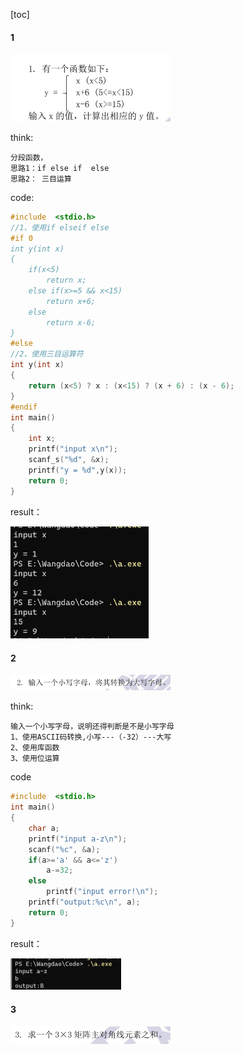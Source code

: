 [toc]

#### 1

<img src="work.assets/image-20230510145656297.png" alt="image-20230510145656297" style="zoom: 25%;" />

think:

```
分段函数，
思路1：if else if  else
思路2： 三目运算
```

code:

```c
#include  <stdio.h>
//1、使用if elseif else
#if 0
int y(int x)
{
	if(x<5)
		return x;
	else if(x>=5 && x<15)
		return x+6;
	else
		return x-6;	
}
#else
//2、使用三目运算符
int y(int x)
{
	return (x<5) ? x : (x<15) ? (x + 6) : (x - 6); 
}
#endif
int main()
{
	int x;
	printf("input x\n");
	scanf_s("%d", &x);
	printf("y = %d",y(x));
	return 0;
}
```

result：

<img src="work.assets/image-20230510153033285.png" alt="image-20230510153033285" style="zoom:33%;" />

#### 2

<img src="work.assets/image-20230510153115098.png" alt="image-20230510153115098" style="zoom:25%;" />

think:

```
输入一个小写字母，说明还得判断是不是小写字母
1、使用ASCII码转换,小写---（-32）---大写 
2、使用库函数
3、使用位运算
```

code

```c
#include  <stdio.h>
int main()
{
	char a;
	printf("input a-z\n");
	scanf("%c", &a);
	if(a>='a' && a<='z')
		a-=32;
	else
		printf("input error!\n");
	printf("output:%c\n", a);
	return 0;
}
```

result：

<img src="work.assets/image-20230510161317371.png" alt="image-20230510161317371" style="zoom:25%;" />

#### 3

<img src="work.assets/image-20230510161533620.png" alt="image-20230510161533620" style="zoom:25%;" />
